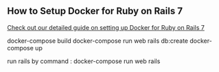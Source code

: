 ## How to Setup Docker for Ruby on Rails 7

[Check out our detailed guide on setting up Docker for Ruby on Rails 7](https://dev.to/jetthoughts_61/setting-up-docker-for-ruby-on-rails-7-50cd)


docker-compose build
docker-compose run web rails db:create
docker-compose up

run rails by command : docker-compose run web rails